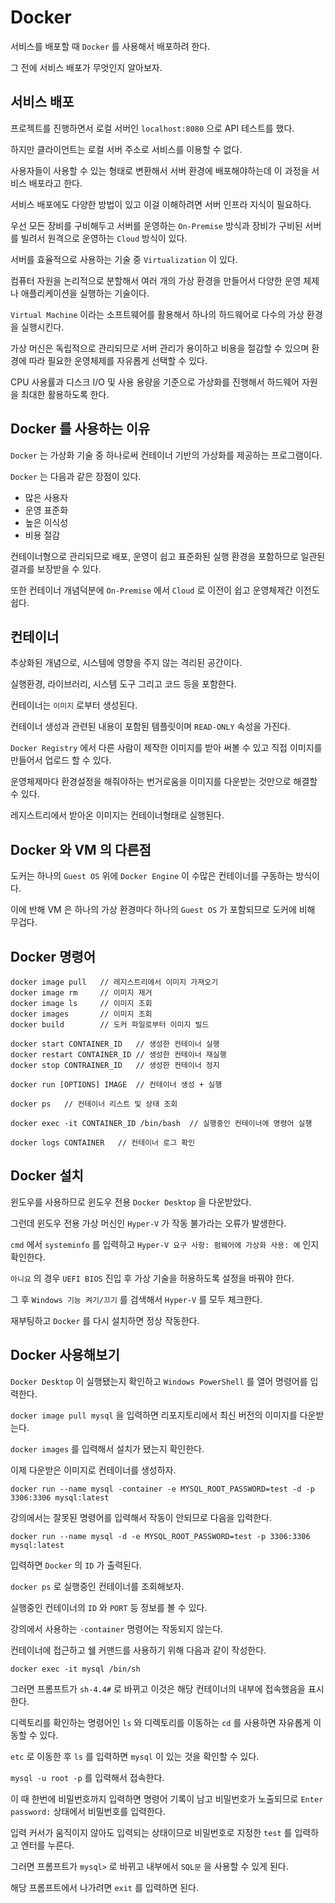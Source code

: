 # Docker
서비스를 배포할 때 `Docker` 를 사용해서 배포하려 한다.

그 전에 서비스 배포가 무엇인지 알아보자.

## 서비스 배포
프로젝트를 진행하면서 로컬 서버인 `localhost:8080` 으로 API 테스트를 했다.

하지만 클라이언트는 로컬 서버 주소로 서비스를 이용할 수 없다.

사용자들이 사용할 수 있는 형태로 변환해서 서버 환경에 배포해야하는데 이 과정을 서비스 배포라고 한다.

서비스 배포에도 다양한 방법이 있고 이걸 이해하려면 서버 인프라 지식이 필요하다.

우선 모든 장비를 구비해두고 서버를 운영하는 `On-Premise` 방식과 장비가 구비된 서버를 빌려서 원격으로 운영하는 `Cloud` 방식이 있다.

서버를 효율적으로 사용하는 기술 중 `Virtualization` 이 있다.

컴퓨터 자원을 논리적으로 분할해서 여러 개의 가상 환경을 만들어서 다양한 운영 체제나 애플리케이션을 실행하는 기술이다.

`Virtual Machine` 이라는 소프트웨어를 활용해서 하나의 하드웨어로 다수의 가상 환경을 실행시킨다.

가상 머신은 독립적으로 관리되므로 서버 관리가 용이하고 비용을 절감할 수 있으며 환경에 따라 필요한 운영체제를 자유롭게 선택할 수 있다.

CPU 사용률과 디스크 I/O 및 사용 용량을 기준으로 가상화를 진행해서 하드웨어 자원을 최대한 활용하도록 한다.

## Docker 를 사용하는 이유
`Docker` 는 가상화 기술 중 하나로써 컨테이너 기반의 가상화를 제공하는 프로그램이다.

`Docker` 는 다음과 같은 장점이 있다.
- 많은 사용자
- 운영 표준화
- 높은 이식성
- 비용 절감

컨테이너형으로 관리되므로 배포, 운영이 쉽고 표준화된 실행 환경을 포함하므로 일관된 결과를 보장받을 수 있다.

또한 컨테이너 개념덕분에 `On-Premise` 에서 `Cloud` 로 이전이 쉽고 운영체제간 이전도 쉽다.

## 컨테이너
추상화된 개념으로, 시스템에 영향을 주지 않는 격리된 공간이다.

실행환경, 라이브러리, 시스템 도구 그리고 코드 등을 포함한다.

컨테이너는 `이미지` 로부터 생성된다.

컨테이너 생성과 관련된 내용이 포함된 템플릿이며 `READ-ONLY` 속성을 가진다.

`Docker Registry` 에서 다른 사람이 제작한 이미지를 받아 써볼 수 있고 직접 이미지를 만들어서 업로드 할 수 있다.

운영체제마다 환경설정을 해줘야하는 번거로움을 이미지를 다운받는 것만으로 해결할 수 있다.

레지스트리에서 받아온 이미지는 컨테이너형태로 실행된다.

## Docker 와 VM 의 다른점
도커는 하나의 `Guest OS` 위에 `Docker Engine` 이 수많은 컨테이너를 구동하는 방식이다.

이에 반해 VM 은 하나의 가상 환경마다 하나의 `Guest OS` 가 포함되므로 도커에 비해 무겁다.

## Docker 명령어
```
docker image pull   // 레지스트리에서 이미지 가져오기
docker image rm     // 이미지 제거
docker image ls     // 이미지 조회
docker images       // 이미지 조회
docker build        // 도커 파일로부터 이미지 빌드

docker start CONTAINER_ID   // 생성한 컨테이너 실행
docker restart CONTAINER_ID // 생성한 컨테이너 재실행
docker stop CONTRAINER_ID   // 생성한 컨테이너 정지

docker run [OPTIONS] IMAGE  // 컨테이너 생성 + 실행

docker ps   // 컨테이너 리스트 및 상태 조회

docker exec -it CONTAINER_ID /bin/bash  // 실행중인 컨테이너에 명령어 실행

docker logs CONTAINER   // 컨테이너 로그 확인
```

## Docker 설치
윈도우를 사용하므로 윈도우 전용 `Docker Desktop` 을 다운받았다.

그런데 윈도우 전용 가상 머신인 `Hyper-V` 가 작동 불가라는 오류가 발생한다.

`cmd` 에서 `systeminfo` 를 입력하고 `Hyper-V 요구 사항: 펌웨어에 가상화 사용: 예` 인지 확인한다.

`아니요` 의 경우 `UEFI BIOS` 진입 후 가상 기술을 허용하도록 설정을 바꿔야 한다.

그 후 `Windows 기능 켜기/끄기` 를 검색해서 `Hyper-V` 를 모두 체크한다.

재부팅하고 `Docker` 를 다시 설치하면 정상 작동한다.

## Docker 사용해보기
`Docker Desktop` 이 실행됐는지 확인하고 `Windows PowerShell` 를 열어 명령어를 입력한다.

`docker image pull mysql` 을 입력하면 리포지토리에서 최신 버전의 이미지를 다운받는다.

`docker images` 를 입력해서 설치가 됐는지 확인한다.

이제 다운받은 이미지로 컨테이너를 생성하자.

```
docker run --name mysql -container -e MYSQL_ROOT_PASSWORD=test -d -p 3306:3306 mysql:latest
```

강의에서는 잘못된 명령어를 입력해서 작동이 안되므로 다음을 입력한다.

```
docker run --name mysql -d -e MYSQL_ROOT_PASSWORD=test -p 3306:3306 mysql:latest
```

입력하면 `Docker` 의 `ID` 가 출력된다.

`docker ps` 로 실행중인 컨테이너를 조회해보자.

실행중인 컨테이너의 `ID` 와 `PORT` 등 정보를 볼 수 있다.

강의에서 사용하는 `-container` 명령어는 작동되지 않는다.

컨테이너에 접근하고 쉘 커맨드를 사용하기 위해 다음과 같이 작성한다.

```
docker exec -it mysql /bin/sh
```

그러면 프롬프트가 `sh-4.4#` 로 바뀌고 이것은 해당 컨테이너의 내부에 접속했음을 표시한다.

디렉토리를 확인하는 명령어인 `ls` 와 디렉토리를 이동하는 `cd` 를 사용하면 자유롭게 이동할 수 있다.

`etc` 로 이동한 후 `ls` 를 입력하면 `mysql` 이 있는 것을 확인할 수 있다.

`mysql -u root -p` 를 입력해서 접속한다.

이 때 한번에 비밀번호까지 입력하면 명령어 기록이 남고 비밀번호가 노출되므로 `Enter password:` 상태에서 비밀번호를 입력한다.

입력 커서가 움직이지 않아도 입력되는 상태이므로 비밀번호로 지정한 `test` 를 입력하고 엔터를 누른다.

그러면 프롬프트가 `mysql>` 로 바뀌고 내부에서 `SQL문` 을 사용할 수 있게 된다.

해당 프롬프트에서 나가려면 `exit` 를 입력하면 된다.